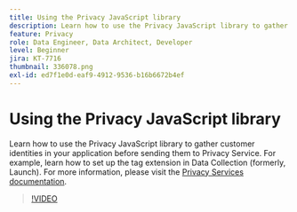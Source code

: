 ```yaml
---
title: Using the Privacy JavaScript library
description: Learn how to use the Privacy JavaScript library to gather customer identities in your application before sending them to Privacy Service. For example, learn how to set up the tag extension in Data Collection (formerly, Launch).
feature: Privacy
role: Data Engineer, Data Architect, Developer
level: Beginner
jira: KT-7716
thumbnail: 336078.png
exl-id: ed7f1e0d-eaf9-4912-9536-b16b6672b4ef
---
```


# Using the Privacy JavaScript library

Learn how to use the Privacy JavaScript library to gather customer identities in your application before sending them to Privacy Service. For example, learn how to set up the tag extension in Data Collection (formerly, Launch). For more information, please visit the [Privacy Services documentation](https://experienceleague.adobe.com/docs/experience-platform/privacy/home.html).

>[!VIDEO](https://video.tv.adobe.com/v/336078?learn=on&enablevpops)
